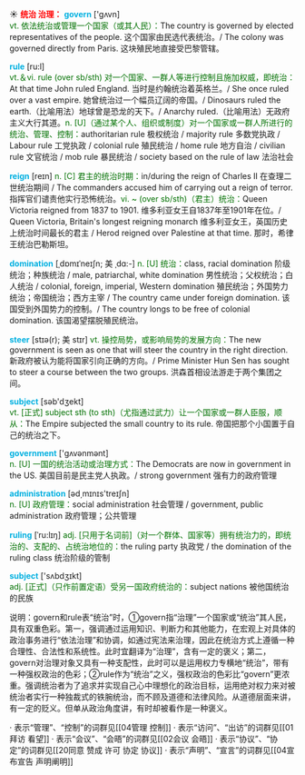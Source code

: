 ☀ <font color="red">**统治 治理：**</font>
<font color="sky blue">**govern**</font> ['ɡʌvn]  
<font color="rgb(227, 108, 9)">vt. 依法统治或管理一个国家（或其人民）：</font>The country is governed by elected representatives of the people. 这个国家由民选代表统治。/ The colony was governed directly from Paris. 这块殖民地直接受巴黎管辖。

<font color="sky blue">**rule**</font> [ru:l]  
<font color="rgb(227, 108, 9)">vt.＆vi. rule (over sb/sth) 对一个国家、一群人等进行控制且施加权威，即统治：</font>At that time John ruled England. 当时是约翰统治着英格兰。/ She once ruled over a vast empire. 她曾统治过一个幅员辽阔的帝国。/ Dinosaurs ruled the earth.（比喻用法）地球曾是恐龙的天下。/ Anarchy ruled.（比喻用法）无政府主义大行其道。<font color="rgb(227, 108, 9)">n. [U]（通过某个人、组织或制度）对一个国家或一群人所进行的统治、管理、控制：</font>authoritarian rule 极权统治 / majority rule 多数党执政 / Labour rule 工党执政 / colonial rule 殖民统治 / home rule 地方自治 / civilian rule 文官统治 / mob rule 暴民统治 / society based on the rule of law 法治社会
           
<font color="sky blue">**reign**</font> [reɪn]
<font color="rgb(227, 108, 9)">n. [C] 君主的统治时期：</font>in/during the reign of Charles II 在查理二世统治期间 / The commanders accused him of carrying out a reign of terror. 指挥官们谴责他实行恐怖统治。<font color="rgb(227, 108, 9)">vi. ~ (over sb/sth)（君主）统治：</font>Queen Victoria reigned from 1837 to 1901. 维多利亚女王自1837年至1901年在位。/ Queen Victoria, Britain's longest reigning monarch 维多利亚女王，英国历史上统治时间最长的君主 / Herod reigned over Palestine at that time. 那时，希律王统治巴勒斯坦。
                      
<font color="sky blue">**domination**</font> [ˌdɒmɪˈneɪʃn; 美 ˌdɑ:-]
<font color="rgb(227, 108, 9)">n. [U] 统治：</font>class, racial domination 阶级统治；种族统治 / male, patriarchal, white domination 男性统治；父权统治；白人统治 / colonial, foreign, imperial, Western domination 殖民统治；外国势力统治；帝国统治；西方主宰 / The country came under foreign domination. 该国受到外国势力的控制。/ The country longs to be free of colonial domination. 该国渴望摆脱殖民统治。

<font color="sky blue">**steer**</font> [stɪə(r); 美 stɪr]
<font color="rgb(227, 108, 9)">vt. 操控局势，或影响局势的发展方向：</font>The new government is seen as one that will steer the country in the right direction. 新政府被认为能将国家引向正确的方向。/ Prime Minister Hun Sen has sought to steer a course between the two groups. 洪森首相设法游走于两个集团之间。

<font color="sky blue">**subject**</font> [səb'dӡekt]  
<font color="rgb(227, 108, 9)">vt. [正式] subject sth (to sth)（尤指通过武力）让一个国家或一群人臣服，顺从：</font>The Empire subjected the small country to its rule. 帝国把那个小国置于自己的统治之下。

<font color="sky blue">**government**</font> ['ɡʌvənmənt]  
<font color="rgb(227, 108, 9)">n. [U] 一国的统治活动或治理方式：</font>The Democrats are now in government in the US. 美国目前是民主党人执政。/ strong government 强有力的政府管理

<font color="sky blue">**administration**</font> [əd͵mɪnɪs'treɪʃn]  
<font color="rgb(227, 108, 9)">n. [U] 政府管理：</font>social administration 社会管理 / government, public administration 政府管理；公共管理
           
<font color="sky blue">**ruling**</font> [ˈru:lɪŋ]
<font color="rgb(227, 108, 9)">adj. [只用于名词前]（对一个群体、国家等）拥有统治力的，即统治的、支配的、占统治地位的：</font>the ruling party 执政党 / the domination of the ruling class 统治阶级的管制

<font color="sky blue">**subject**</font> ['sʌbdӡɪkt]  
<font color="rgb(227, 108, 9)">adj. [正式]（只作前置定语）受另一国政府统治的：</font>subject nations 被他国统治的民族

说明：govern和rule表“统治”时，①govern指“治理”一个国家或“统治”其人民，具有双重色彩。第一，强调通过运用知识、判断力和其他能力，在宏观上对具体的政治事务进行“依法治理”和协调，如通过宪法来治理，因此在统治方式上遵循一种合理性、合法性和系统性。此时宜翻译为“治理”，含有一定的褒义；第二，govern对治理对象又具有一种支配性，此时可以是运用权力专横地“统治”，带有一种强权政治的色彩；②rule作为“统治”之义，强权政治的色彩比“govern”更浓重。强调统治者为了追求并实现自己心中理想化的政治目标，运用绝对权力来对被统治者实行一种独裁式的铁腕统治，而不顾及道德和法律风险。从道德层面来讲，有一定的贬义。但单从政治角度讲，有时却被看作是一种褒义。

· 表示“管理”、“控制”的词群见[[04管理 控制]]
· 表示“访问”、“出访”的词群见[[01拜访 看望]]
· 表示“会议”、“会晤”的词群见[[02会议 会晤]]
· 表示“协议”、“协定”的词群见[[20同意 赞成 许可 协定 协议]]
· 表示“声明”、“宣言”的词群见[[04宣布宣告 声明阐明]]
